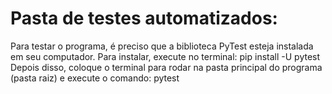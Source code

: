 # Pasta de testes automatizados:


Para testar o programa, é preciso que a biblioteca PyTest esteja instalada em seu computador.
Para instalar, execute no terminal: pip install -U pytest
Depois disso, coloque o terminal para rodar na pasta principal do programa (pasta raiz) e execute
o comando: pytest